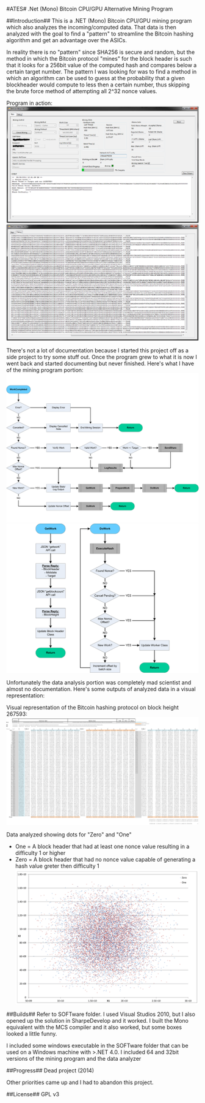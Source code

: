 #ATES#
.Net (Mono) Bitcoin CPU/GPU Alternative Mining Program

##Introduction##
This is a .NET (Mono) Bitcoin CPU/GPU mining program which also analyzes the incoming/computed data. That data is then analyzed with the goal to find a "pattern" to streamline the Bitcoin hashing algorithm and get an advantage over the ASICs.

In reality there is no "pattern" since SHA256 is secure and random, but the method in which the Bitcoin protocol "mines" for the block header is such that it looks for a 256bit value of the computed hash and compares below a certain target number. The pattern I was looking for was to find a method in which an algorithm can be used to guess at the probability that a given blockheader would compute to less then a certain number, thus skipping the brute force method of attempting all 2^32 nonce values.

Program in action:
![Alt text](https://github.com/Mr-EE/Ates/blob/master/Docs/ScreenCap_MainWindow.png "Main Window")
![Alt text](https://github.com/Mr-EE/Ates/blob/master/Docs/ScreenCap_DebugWindow.png "Debug Window")


There's not a lot of documentation because I started this project off as a side project to try some stuff out. Once the program grew to what it is now I went back and started documenting but never finished. Here's what I have of the mining program portion:
![Alt text](https://github.com/Mr-EE/Ates/blob/master/Docs/CryptoMiner_BlockDiagramV0_2_MainLoop.png "Main Loop Block Diagram")
![Alt text](https://github.com/Mr-EE/Ates/blob/master/Docs/CryptoMiner_BlockDiagramV0_2_Classes.png "Classes Block Diagram")

Unfortunately the data analysis portion was completely mad scientist and almost no documentation. Here's some outputs of analyzed data in a visual representation:

Visual representation of the Bitcoin hashing protocol on block height 267593:
![Alt text](https://github.com/Mr-EE/Ates/blob/master/Docs/VisualHash_267593.png "Visual Hash")


Data analyzed showing dots for "Zero" and "One"
  - One = A block header that had at least one nonce value resulting in a difficulty 1 or higher
  - Zero = A block header that had no nonce value capable of generating a hash value greter then difficulty 1
![Alt text](https://github.com/Mr-EE/Ates/blob/master/Docs/Graphs_SmallPoints.png "Graph of Blockheader data")



##Builds##
Refer to SOFTware folder. I used Visual Studios 2010, but I also opened up the solution in SharpeDevelop and it worked. I built the Mono equivalent with the MCS compiler and it also worked, but some boxes looked a little funny.

I included some windows executable in the SOFTware folder that can be used on a Windows machine with >.NET 4.0. I included 64 and 32bit versions of the mining program and the data analyzer


##Progress##
Dead project (2014)

Other priorities came up and I had to abandon this project.

##License##
GPL v3






